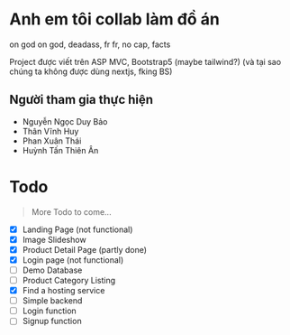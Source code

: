 # Anh em tôi collab làm đồ án
on god on god, deadass, fr fr, no cap, facts

Project được viết trên ASP MVC, Bootstrap5 (maybe tailwind?) (và tại sao chúng ta không được dùng nextjs, fking BS)

## Người tham gia thực hiện
  - Nguyễn Ngọc Duy Bảo
  - Thân Vĩnh Huy
  - Phan Xuân Thái
  - Huỳnh Tấn Thiên Ân

# Todo
> More Todo to come...
- [x] Landing Page (not functional)
- [x] Image Slideshow
- [x] Product Detail Page (partly done)
- [x] Login page (not functional)
- [ ] Demo Database
- [ ] Product Category Listing
- [x] Find a hosting service
- [ ] Simple backend
- [ ] Login function
- [ ] Signup function
